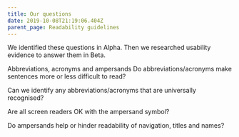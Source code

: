 ```yaml
---
title: Our questions
date: 2019-10-08T21:19:06.404Z
parent_page: Readability guidelines
---
```

We identified these questions in Alpha. Then we researched usability evidence to answer them in Beta.
 

Abbreviations, acronyms and ampersands
Do abbreviations/acronyms make sentences more or less difficult to read?

Can we identify any abbreviations/acronyms that are universally recognised?

Are all screen readers OK with the ampersand symbol?

Do ampersands help or hinder readability of navigation, titles and names?
